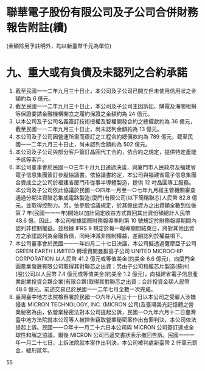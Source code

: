 # 聯華電子股份有限公司及子公司合併財務報告附註(續)

(金額除另予註明外，均以新臺幣千元為單位)

# 九、重大或有負債及未認列之合約承諾

1. 截至民國一一二年九月三十日止，本公司及子公司已開立但未使用信用狀之金額約為 6 億元。
2. 截至民國一一二年九月三十日止，本公司及子公司主因訴訟、購電及海關稅捐等保證委請金融機構開立之履約保證之金額約為 24 億元。
3. 以本公司及子公司名義簽訂技術授權及智權開發合約之總價款約為 36 億元，截至民國一一二年九月三十日止，尚未認列金額約為 13 億元。
4. 本公司及子公司因營運所需而簽訂之工程合約總價款約為 789 億元，截至民國一一二年九月三十日止，尚未認列金額約為 502 億元。
5. 本公司及子公司與部分客戶簽訂晶圓代工合約，依合約之規定，提供特定產能予該等客戶。
6. 本公司董事會於民國一○三年十月九日通過決議，與廈門市人民政府及福建省電子信息集團簽訂參股協議書。依協議書約定，本公司與福建省電子信息集團合資成立之公司於福建省廈門市從事半導體製造，提供 12 吋晶圓專工服務。本公司及子公司依此協議於民國一○四年一月至一○七年九月經主管機關審查通過分期注資聯芯集成電路製造(廈門)有限公司(以下簡稱聯芯)人民幣 82.8 億元，並取得控制力。另，依參股協議規定，於其餘出資方之出資額全數到位後第 7 年(民國一一一年)開始以加計固定收益方式買回其出資份額總計人民幣 48.6 億。因此，本公司根據國際財務報導準則第 10 號規定於財務報導期間內認列非控制權益。並根據 IFRS 9 規定於每一報導期間結束日，將對其他出資方之承諾認列為金融負債，同時沖減非控制權益，差額認列於權益項下。
7. 本公司董事會於民國一一一年四月二十七日決議，本公司擬透過薩摩亞子公司 GREEN EARTH LIMITED 轉增資開曼群島子公司 UNITED MICROCHIP CORPORATION 以人民幣 41.2 億元或等值美金(約美金 6.6 億元)，向廈門金圓產業發展有限公司取得其對聯芯之出資；另由子公司和艦芯片製造(蘇州)(股)公司以人民幣 7.4 億元或等值美金(約美金 1.2 億元)，向福建省電子信息產業創業投資合夥企業(有限合夥)取得其對聯芯之出資；合計投資金額人民幣 48.6 億元。前述交易已於民國一一二年七月全數一次完成。
8. 臺灣臺中地方法院檢察署於民國一○六年八月三十一日以本公司之受雇人涉嫌侵害 MICRON TECHNOLOGY, INC. (MICRON 公司)及臺灣美光記憶體之營業秘密為由，依營業秘密法對本公司提起公訴，民國一○九年六月十二日臺灣臺中地方法院就本公司等人被控告竊取營業秘密案作出有罪判決，本公司依法提起上訴。民國一一○年十一月二十六日本公司與 MICRON 公司簽訂達成全球性和解之協議，爾後 MICRON 公司已遞交書狀表示撤回告訴。民國一一一年一月二十七日，上訴法院就本案作出判決，本公司被判處新臺幣 2 仟萬元罰金，緩刑貳年。

55